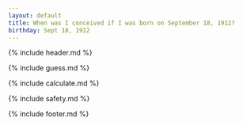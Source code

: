 ```yaml
---
layout: default
title: When was I conceived if I was born on September 18, 1912?
birthday: Sept 18, 1912
---
```


{% include header.md %}

{% include guess.md %}

{% include calculate.md %}

{% include safety.md %}

{% include footer.md %}



